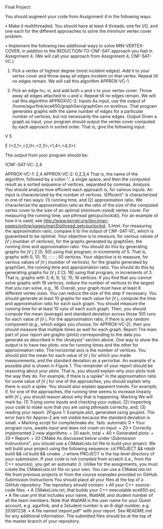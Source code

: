 Final Project:

You should augment your code from Assignment 4 in the following ways.

• Make it multithreaded. You should have at least 4 threads: one for I/O, and one each for the
different approaches to solve the minimum vertex cover problem.

• Implement the following two additional ways to solve MIN-VERTEX-COVER, in addition
to the REDUCTION-TO-CNF-SAT approach you had in Assignment 4. (We will call your
approach from Assignment 4, CNF-SAT-VC.)

1. Pick a vertex of highest degree (most incident edges). Add it to your vertex cover and
throw away all edges incident on that vertex. Repeat till no edges remain. We will call
this algorithm APPROX-VC-1.

2. Pick an edge hu; vi, and add both u and v to your vertex cover. Throw away all edges
attached to u and v. Repeat till no edges remain. We will call this algorithm APPROXVC-2.
Inputs
As input, use the output of /home/agurfink/ece650/graphGen/graphGen on ecelinux. That
program generates graphs with the same number of edges for a particular number of vertices, but
not necessarily the same edges.
Output
Given a graph as input, your program should output the vertex cover computed by each approach
in sorted order. That is, give the following input:

V 5

E {<2,1>,<2,0>,<2,3>,<1,4>,<4,3>}

The output from your program should be:

1CNF-SAT-VC: 2,4

APPROX-VC-1: 2,4
APPROX-VC-2: 0,2,3,4
That is, the name of the algorithm, followed by a colon ’:’, a single space, and then the computed
result as a sorted sequence of vertices, separated by commas.
Analysis
You should analyze how efficient each approach is, for various inputs. An input is characterized
by the number of vertices. \Efficient" is characterized in one of two ways: (1) running time, and
(2) approximation ratio. We characterize the approximation ratio as the ratio of the size of the
computed vertex cover to the size of an optimal (minimum-sized) vertex cover.
For measuring the running time, use pthread getcpuclockid(). For an example of how it is
used, see http://www.kernel.org/doc/man-pages/online/pages/man3/pthread_getcpuclockid.
3.html.
For measuring the approximation ratio, compare it to the output of CNF-SAT-VC, which is
guaranteed to be optimal.
Your objective is to measure, for various values of jV j (number of vertices), for the graphs
generated by graphGen, the running time and approximation ratio. You should do this by generating
graphs for jV j 2 [5; 50] using that program, in increments of 5. That is, graphs with 5; 10; 15; : : : ; 50
vertices.
Your objective is to measure, for various values of jV j (number of vertices), for the graphs
generated by graphGen, the running time and approximation ratio. You should do this by generating
graphs for jV j 2 [3; 18] using that program, in increments of 3. That is, graphs with 3; 6; 9; 12; 15; 18
vertices. If you find that you cannot solve graphs with 18 vertices, reduce the number of vertices
to the largest that you can solve, e.g., 16. Overall, your graph must have at least 6 different vertex
sizes. You can reduce the size of the step if necessary.
You should generate at least 10 graphs for each value for jV j, compute the time and approximation ratio for each such graph. You should measure the running time for at least 10 runs of each
such graph. Then, you should compute the mean (average) and standard deviation across those
100 runs for each value of jV j. For the approximation ratio, if there is any random component (e.g.,
which edges you choose, for APPROX-VC-2), then you should measure that multiple times as well
for each graph.
Report
The main part of your report are graphs (plots) corresponding to the data you generate as described
in the \Analysis" section above. One way to show the output is to have two plots: one for running
times and the other for approximation ratio. The horizontal axis is the number of vertices.
You should plot the mean for each value of jV j for which you made measurements, and the
standard deviation as a yerrorbar. An example of a possible plot is shown in Figure 1.
The remainder of your report should be reasoning about your plots. That is, you should explain
why your plots look the way they do. For example, if there is a \spike" in the approximation ratio
for some value of jV j for one of the approaches, you should explain why there is such a spike. You
should also explain apparent trends. For example, if, for one of the approaches, the running time
seems to increase linearly with jV j, you should reason about why that is happening.
Marking
We will mark by: (1) Trying some inputs and checking your output, (2) inspecting your code to
make sure that you are using pthreads correctly, and, (3) reading your report.
2Figure 1: Example plot, generated using gnuplot. The error bars for Approx-2 are not visible
because the standard deviation is small.
• Marking script for compile/make etc. fails: automatic 0
• Your program runs, awaits input and does not crash on input: + 20
• Correctly implemented 2 new algorithms: + 20 each, total + 40
• Generated plots: + 20
• Report: + 20
CMake
As discussed below under \Submission Instructions", you should use a CMakeLists.txt file to build
your project. We will build your project using the following sequence:
cd PROJECT && mkdir build && cd build && cmake ../
where PROJECT is the top level directory of your submission. If your code is not compiled from
scratch (i.e., from the C++ sources), you get an automatic 0. Unlike for the assignments, you must
create the CMakeLists.txt file on your own. You can use a CMakeLists.txt file from previous
projects or from the course examples provided on GitHub.
Submission Instructions
You should place all your files at the top of a GitHub repository. The repository should contain:
• All your C++ source-code files.
• A CMakeLists.txt, that builds your C++ executable ece650-prj.
• A file user.yml that includes your name, WatIAM, and student number of all the team members. Note that WatIAM is the user name for your Quest account, e.g. agurfink, and a
3student number is an 8-digit number, e.g. 20397238.
• A file named \report.pdf" with your report.
See README.md for any additional information.
The submitted files should be at the top of the master branch of your repository.
